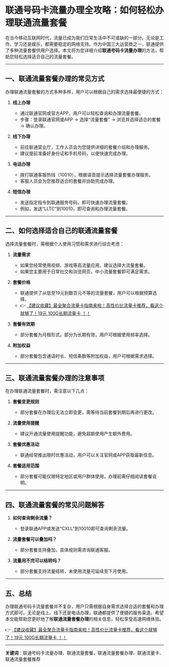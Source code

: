 # 联通号码卡流量办理全攻略：如何轻松办理联通流量套餐

在当今移动互联网时代，流量已成为我们日常生活中不可或缺的一部分。无论是工作、学习还是娱乐，都需要稳定的网络支持。作为中国三大运营商之一，联通提供了多种流量套餐供用户选择。本文将为您详细介绍**联通号码卡流量办理**的方法，帮助您轻松选择适合自己的流量套餐。

---

## 一、联通流量套餐办理的常见方式

办理联通流量套餐的方式多种多样，用户可以根据自己的需求选择最便捷的方式：

1. **线上办理**  
   - 通过联通官网或官方APP，用户可以轻松查询和办理流量套餐。  
   - 步骤：登录联通官网或APP → 选择“流量套餐” → 浏览并选择适合的套餐 → 确认办理。

2. **线下办理**  
   - 前往联通营业厅，工作人员会为您提供详细的套餐介绍和办理服务。  
   - 建议提前准备好身份证和手机号码，以便快速完成办理。

3. **电话办理**  
   - 拨打联通客服热线（10010），根据语音提示选择流量套餐办理服务。  
   - 客服人员会为您推荐适合的套餐并协助完成办理。

4. **短信办理**  
   - 发送指定指令到联通服务号码，即可快速办理流量套餐。  
   - 例如，发送“LLTC”到10010，即可查询和办理流量套餐。

---

## 二、如何选择适合自己的联通流量套餐

选择流量套餐时，需根据个人使用习惯和需求进行综合考虑：

1. **流量需求**  
   - 如果您经常使用视频、游戏等高流量应用，建议选择大流量套餐。  
   - 如果您主要用于日常社交和浏览网页，中小流量套餐即可满足需求。

2. **套餐价格**  
   - 联通提供了从低至19元到数百元不等的流量套餐，用户可以根据预算选择。  
   - 👉 [【建议收藏】最全聚合流量卡指南来啦！高性价比流量卡推荐，看这个就够了！19元 100G长期流量卡 ！！](https://bit.ly/Liuliangka)

3. **套餐有效期**  
   - 部分套餐为月租形式，部分为长期有效，用户可根据使用频率选择。

4. **附加权益**  
   - 部分套餐包含通话时长、短信条数等附加权益，用户可根据需求选择。

---

## 三、联通流量套餐办理的注意事项

在办理联通流量套餐时，需注意以下几点：

1. **套餐变更规则**  
   - 部分套餐在办理后无法立即变更，需等待当前套餐到期后再进行更改。

2. **流量使用提醒**  
   - 建议开通流量使用提醒功能，避免超额使用产生额外费用。

3. **套餐优惠活动**  
   - 联通经常推出限时优惠活动，用户可以关注官网或APP获取最新信息。

4. **套餐适用范围**  
   - 部分套餐可能仅限特定地区或用户群体使用，办理前需仔细阅读套餐说明。

---

## 四、联通流量套餐的常见问题解答

1. **如何查询剩余流量？**  
   - 登录联通APP或发送“CXLL”到10010即可查询剩余流量。

2. **流量套餐可以叠加吗？**  
   - 部分套餐支持叠加，具体规则需咨询联通客服。

3. **流量用不完可以结转吗？**  
   - 部分套餐支持流量结转，未使用流量可延续至下月使用。

---

## 五、总结

办理联通号码卡流量套餐并不复杂，用户只需根据自身需求选择合适的套餐和办理方式即可。无论是线上、线下还是电话办理，联通都提供了便捷的服务渠道。希望本文能帮助您更好地了解**联通流量套餐办理**的相关信息，轻松享受高速网络体验。

👉 [【建议收藏】最全聚合流量卡指南来啦！高性价比流量卡推荐，看这个就够了！19元 100G长期流量卡 ！！](https://bit.ly/Liuliangka)

---

**关键词**：联通号码卡流量办理、联通流量套餐、联通流量套餐办理、联通流量卡、联通流量套餐推荐